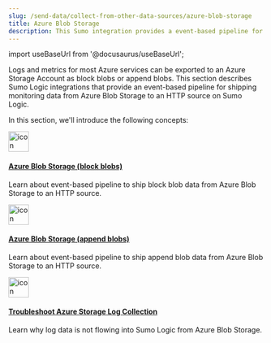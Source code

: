 ```yaml
---
slug: /send-data/collect-from-other-data-sources/azure-blob-storage
title: Azure Blob Storage
description: This Sumo integration provides a event-based pipeline for shipping monitoring data from Azure Blob Storage to an HTTP source on Sumo Logic.
---
```


import useBaseUrl from '@docusaurus/useBaseUrl';

Logs and metrics for most Azure services can be exported to an Azure Storage Account as block blobs or append blobs. This section describes Sumo Logic integrations that provide an event-based pipeline for shipping monitoring data from Azure Blob Storage to an HTTP source on Sumo Logic. 

In this section, we'll introduce the following concepts:

<div className="box-wrapper">
<div className="box smallbox card">
  <div className="container">
  <a href="/docs/send-data/collect-from-other-data-sources/azure-blob-storage/block-blob"><img src={useBaseUrl('img/icons/operations/collect.png')} alt="icon" width="40"/><h4>Azure Blob Storage (block blobs)</h4></a>
  <p>Learn about event-based pipeline to ship block blob data from Azure Blob Storage to an HTTP source.</p>
  </div>
</div>
<div className="box smallbox card">
  <div className="container">
  <a href="/docs/send-data/collect-from-other-data-sources/azure-blob-storage/append-blob"><img src={useBaseUrl('img/icons/operations/collect.png')} alt="icon" width="40"/><h4>Azure Blob Storage (append blobs)</h4></a>
  <p>Learn about event-based pipeline to ship append blob data from Azure Blob Storage to an HTTP source.</p>
  </div>
</div>
<div className="box smallbox card">
  <div className="container">
  <a href="/docs/send-data/collect-from-other-data-sources/azure-blob-storage/troubleshoot-log-collection"><img src={useBaseUrl('img/icons/operations/collect.png')} alt="icon" width="40"/><h4>Troubleshoot Azure Storage Log Collection</h4></a>
  <p>Learn why log data is not flowing into Sumo Logic from Azure Blob Storage.</p>
  </div>
</div>
</div>